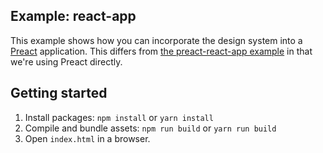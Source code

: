 ## Example: react-app

This example shows how you can incorporate the design system into a [Preact](https://preactjs.com/) application. This differs from [the preact-react-app example](https://github.com/CMSgov/design-system/tree/main/examples/preact-react-app) in that we're using Preact directly.

## Getting started

1. Install packages: `npm install` or `yarn install`
1. Compile and bundle assets: `npm run build` or `yarn run build`
1. Open `index.html` in a browser.
